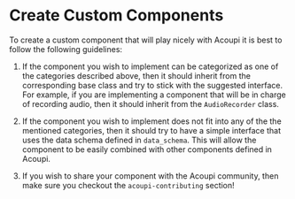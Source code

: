 # Create Custom Components

To create a custom component that will play nicely with Acoupi it is best to
follow the following guidelines:

1. If the component you wish to implement can be categorized as one of the
   categories described above, then it should inherit from the corresponding
   base class and try to stick with the suggested interface. For example, if you are implementing a component that will be in charge of recording audio, then it should inherit from the `AudioRecorder` class.

2. If the component you wish to implement does not fit into any of the the
   mentioned categories, then it should try to have a simple interface that uses the data schema defined in `data_schema`. This will allow the component to be easily combined with other components defined in Acoupi.

3. If you wish to share your component with the Acoupi community, then make sure you checkout the `acoupi-contributing` section!